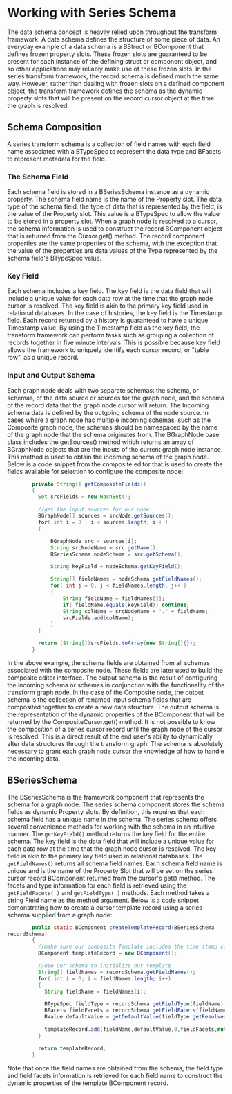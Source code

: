# Working with Series Schema
 The data schema concept is heavily relied upon throughout the transform framework. A data schema defines the
 structure of some piece of data. An everyday example of a data schema is a BStruct or BComponent that defines frozen
 property slots. These frozen slots are guaranteed to be present for each instance of the defining struct or component
 object, and so other applications may reliably make use of these frozen slots.
 In the series transform framework, the record schema is defined much the same way. However, rather than dealing with
 frozen slots on a defined component object, the transform framework defines the schema as the dynamic property slots
 that will be present on the record cursor object at the time the graph is resolved.
## Schema Composition
 A series transform schema is a collection of field names with each field name associated with a BTypeSpec to represent
 the data type and BFacets to represent metadata for the field.
### The Schema Field
 Each schema field is stored in a BSeriesSchema instance as a dynamic property. The schema field name is the name of
 the Property slot. The data type of the schema field, the type of data that is represented by the field, is the value of the
 Property slot. This value is a BTypeSpec to allow the value to be stored in a property slot.
 When a graph node is resolved to a cursor, the schema information is used to construct the record BComponent object
 that is returned from the Cursor.get() method. The record component properties are the same properties of the schema,
 with the exception that the value of the properties are data values of the Type represented by the schema field's
 BTypeSpec value.
### Key Field
 Each schema includes a key field. The key field is the data field that will include a unique value for each data row at the
 time that the graph node cursor is resolved. The key field is akin to the primary key field used in relational databases.
 In the case of histories, the key field is the Timestamp field. Each record returned by a history is guaranteed to have a
 unique Timestamp value. By using the Timestamp field as the key field, the transform framework can perform tasks such
 as grouping a collection of records together in five minute intervals. This is possible because key field allows the
 framework to uniquely identify each cursor record, or "table row", as a unique record.
### Input and Output Schema
 Each graph node deals with two separate schemas: the schema, or schemas, of the data source or sources for the graph
 node, and the schema of the record data that the graph node cursor will return.
 The Incoming schema data is defined by the outgoing schema of the node source. In cases where a graph node has
 multiple incoming schemas, such as the Composite graph node, the schemas should be namespaced by the name of the
 graph node that the schema originates from.
 The BGraphNode base class includes the getSources() method which returns an array of BGraphNode objects that are
 the inputs of the current graph node instance. This method is used to obtain the incoming schema of the graph node.
 Below is a code snippet from the composite editor that is used to create the fields available for selection to configure the
 composite node:

```java
        private String[] getCompositeFields()
        {
          Set srcFields = new HashSet();

          //get the input sources for our node
          BGraphNode[] sources = srcNode.getSources();
          for( int i = 0 ; i < sources.length; i++ )
          {

              BGraphNode src = sources[i];
              String srcNodeName = src.getName();
              BSeriesSchema nodeSchema = src.getSchema();

              String keyField = nodeSchema.getKeyField();

              String[] fieldNames = nodeSchema.getFieldNames();
              for( int j = 0; j < fieldNames.length; j++ )
              {
                  String fieldName = fieldNames[j];
                  if( fieldName.equals(keyField)) continue;
                  String colName = srcNodeName + "." + fieldName;
                  srcFields.add(colName);
              }
          }

          return (String[])srcFields.toArray(new String[]{});
        }
```

 In the above example, the schema fields are obtained from all schemas associated with the composite node. These fields are later used to build the composite editor interface.
 The output schema is the result of configuring the incoming schema or schemas in conjunction with the functionality of the transform graph node. In the case of the Composite node, the output schema is the collection of renamed input schema fields that are composited together to create a new data structure. The output schema is the representation of the dynamic properties of the BComponent that will be returned by the CompositeCursor.get() method.
 It is not possible to know the composition of a series cursor record until the graph node of the cursor is resolved. This is a direct result of the end user's ability to dynamically alter data structures through the transform graph. The schema is absolutely necessary to grant each graph node cursor the knowledge of how to handle the incoming data.

## BSeriesSchema
 The BSeriesSchema is the framework component that represents the schema for a graph node. The series schema component stores the schema fields as dynamic Property slots. By definition, this requires that each schema field has a unique name in the schema.
 The series schema offers several convenience methods for working with the schema in an intuitive manner.
 The `getKeyField()` method returns the key field for the entire schema. The key field is the data field that will include a unique value for each data row at the time that the graph node cursor is resolved. The key field is akin to the primary key field used in relational databases.
 The `getFieldNames()` returns all schema field names. Each schema field name is unique and is the name of the Property Slot that will be set on the series cursor record BComponent returned from the cursor's get() method.
 The facets and type information for each field is retrieved using the `getFieldFacets( )` and `getFieldType( )` methods. Each method takes a string Field name as the method argument.
 Below is a code snippet demonstrating how to create a cursor template record using a series schema supplied from a graph node:

```java
        public static BComponent createTemplateRecord(BSeriesSchema
recordSchema)
        {
          //make sure our composite Template includes the time stamp column
          BComponent templateRecord = new BComponent();

          //use our schema to initialize our template
          String[] fieldNames = recordSchema.getFieldNames();
          for( int i = 0; i < fieldNames.length; i++)
          {
            String fieldName = fieldNames[i];

            BTypeSpec fieldType = recordSchema.getFieldType(fieldName);
            BFacets fieldFacets = recordSchema.getFieldFacets(fieldName);
            BValue defaultValue = getDefaultValue(fieldType.getResolvedType());

            templateRecord.add(fieldName,defaultValue,0,fieldFacets,null);
          }

          return templateRecord;
        }
```

 Note that once the field names are obtained from the schema, the field type and field facets information is retrieved for each field name to construct the dynamic properties of the template BComponent record.
